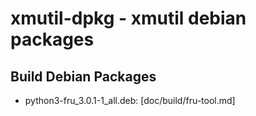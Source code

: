 xmutil-dpkg - xmutil debian packages
====================================

## Build Debian Packages

* python3-fru_3.0.1-1_all.deb: [doc/build/fru-tool.md]
